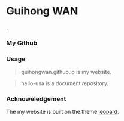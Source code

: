 # Guihong WAN
.


### My Github



### Usage

> guihongwan.github.io is my website.

> hello-usa is a document repository.  


### Acknoweledgement   

The my website is built on the theme [leopard](http://baixin.io).
